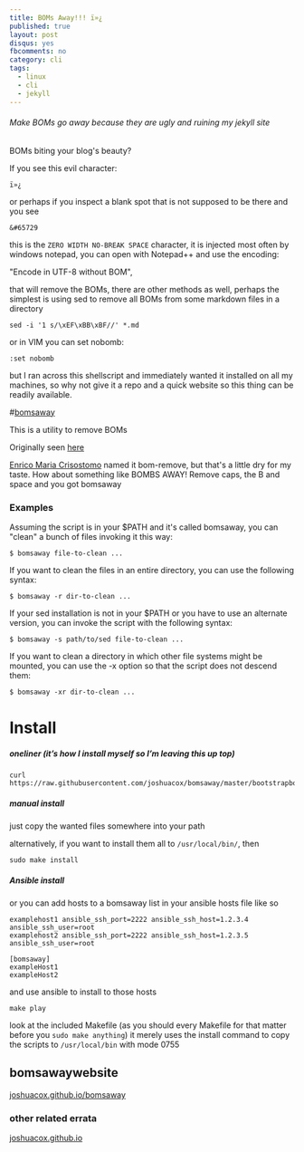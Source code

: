 ```yaml
---
title: BOMs Away!!! ï»¿
published: true
layout: post
disqus: yes
fbcomments: no
category: cli
tags: 
  - linux
  - cli
  - jekyll
---
```


###### Make BOMs go away because they are ugly and ruining my jekyll site

BOMs biting your blog's beauty?

If you see this evil character:

```
ï»¿
```

or perhaps if you inspect a blank spot that is not supposed to be there and you see

```
&#65729
```

this is the `ZERO WIDTH NO-BREAK SPACE` character, it is injected most often by windows notepad, you can open with Notepad++ and use the encoding:

"Encode in UTF-8 without BOM", 

that will remove the BOMs, there are other methods as well, perhaps the simplest is using sed to remove all BOMs from some markdown files in a directory

```
sed -i '1 s/\xEF\xBB\xBF//' *.md
```

or in VIM you can set nobomb:

```
:set nobomb 
```

but I ran across this shellscript and immediately wanted it installed on all my machines, so why not give it a repo and a quick website so this thing can be readily available. 

#[bomsaway](http://joshuacox.github.io/bomsaway/)

This is a utility to remove BOMs

Originally seen [here](http://thegreyblog.blogspot.de/2010/09/shell-script-to-find-and-remove-bom.html)

[Enrico Maria Crisostomo](https://plus.google.com/+EnricoMariaCrisostomo?prsrc=5) named it bom-remove, but that's a little dry for my taste.  How about something like BOMBS AWAY!  Remove caps, the B and space and you got bomsaway

### Examples

Assuming the script is in your $PATH and it's called bomsaway, you can "clean" a bunch of files invoking it this way:

```
$ bomsaway file-to-clean ...
```

If you want to clean the files in an entire directory, you can use the following syntax:

```
$ bomsaway -r dir-to-clean ...
```

If your sed installation is not in your $PATH or you have to use an alternate version, you can invoke the script with the following syntax:

```
$ bomsaway -s path/to/sed file-to-clean ...
```

If you want to clean a directory in which other file systems might be mounted, you can use the -x option so that the script does not descend them:

```
$ bomsaway -xr dir-to-clean ...
```


# Install

##### oneliner (it’s how I install myself so I’m leaving this up top)

```
curl https://raw.githubusercontent.com/joshuacox/bomsaway/master/bootstrapbomsaway.sh|bash
```

##### manual install

just copy the wanted files somewhere into your path

alternatively, if you want to install them all to `/usr/local/bin/`, then

```
sudo make install
```

##### Ansible install

or you can add hosts to a bomsaway list in your ansible hosts file like so

```
examplehost1 ansible_ssh_port=2222 ansible_ssh_host=1.2.3.4 ansible_ssh_user=root
examplehost2 ansible_ssh_port=2222 ansible_ssh_host=1.2.3.5 ansible_ssh_user=root

[bomsaway]
exampleHost1
exampleHost2
```
and use ansible to install to those hosts

```
make play
```

look at the included Makefile (as you should every Makefile for that matter before you `sudo make anything`)
it merely uses the install command to copy the scripts to `/usr/local/bin` with mode 0755

## bomsawaywebsite 
[joshuacox.github.io/bomsaway](http://joshuacox.github.io/bomsaway)

### other related errata
[joshuacox.github.io](http://joshuacox.github.io/)
